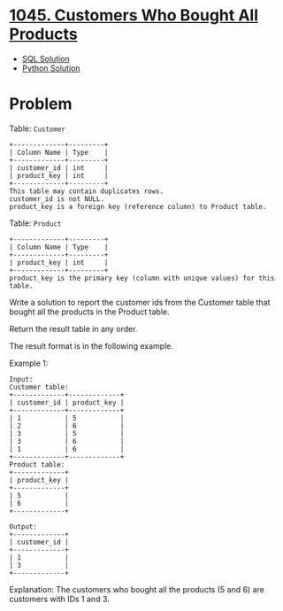 # [1045. Customers Who Bought All Products](https://leetcode.com/problems/customers-who-bought-all-products)

* [SQL Solution](https://leetcode.com/problems/customers-who-bought-all-products/solutions/7173177/cte-subquery-having/)
* [Python Solution](https://leetcode.com/problems/customers-who-bought-all-products/solutions/7173197/using-nunique-in-pandas-by-atamalu123-z6qj/)

# Problem

Table: `Customer`

```
+-------------+---------+
| Column Name | Type    |
+-------------+---------+
| customer_id | int     |
| product_key | int     |
+-------------+---------+
This table may contain duplicates rows. 
customer_id is not NULL.
product_key is a foreign key (reference column) to Product table.
```

Table: `Product`

```
+-------------+---------+
| Column Name | Type    |
+-------------+---------+
| product_key | int     |
+-------------+---------+
product_key is the primary key (column with unique values) for this table.
```

Write a solution to report the customer ids from the Customer table that bought all the products in the Product table.

Return the result table in any order.

The result format is in the following example.

Example 1:

```
Input: 
Customer table:
+-------------+-------------+
| customer_id | product_key |
+-------------+-------------+
| 1           | 5           |
| 2           | 6           |
| 3           | 5           |
| 3           | 6           |
| 1           | 6           |
+-------------+-------------+
Product table:
+-------------+
| product_key |
+-------------+
| 5           |
| 6           |
+-------------+
```
```
Output: 
+-------------+
| customer_id |
+-------------+
| 1           |
| 3           |
+-------------+
```

Explanation: 
The customers who bought all the products (5 and 6) are customers with IDs 1 and 3.

